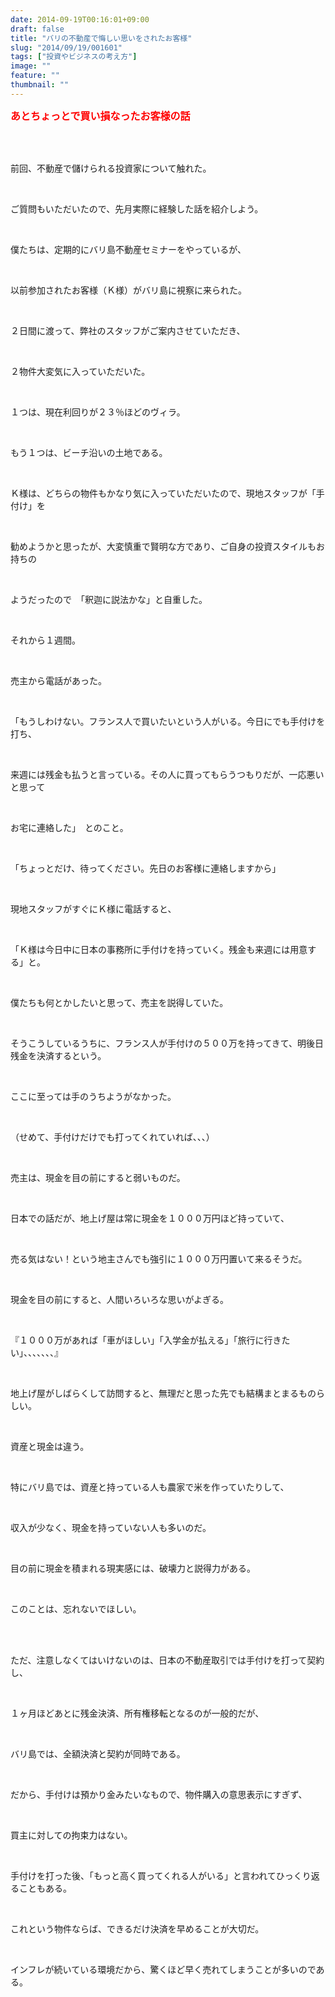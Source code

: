 ```yaml
---
date: 2014-09-19T00:16:01+09:00
draft: false
title: "バリの不動産で悔しい思いをされたお客様"
slug: "2014/09/19/001601"
tags: ["投資やビジネスの考え方"]
image: ""
feature: ""
thumbnail: ""
---
```

<p><strong><font color="#ff0000" size="3">あとちょっとで買い損なったお客様の話</font></strong></p><br/><br/><p>前回、不動産で儲けられる投資家について触れた。</p><br/><p>ご質問もいただいたので、先月実際に経験した話を紹介しよう。</p><br/><p>僕たちは、定期的にバリ島不動産セミナーをやっているが、</p><br/><p>以前参加されたお客様（Ｋ様）がバリ島に視察に来られた。</p><br/><p>２日間に渡って、弊社のスタッフがご案内させていただき、</p><br/><p>２物件大変気に入っていただいた。</p><br/><p>１つは、現在利回りが２３％ほどのヴィラ。</p><br/><p>もう１つは、ビーチ沿いの土地である。</p><br/><p>Ｋ様は、どちらの物件もかなり気に入っていただいたので、現地スタッフが「手付け」を</p><br/><p>勧めようかと思ったが、大変慎重で賢明な方であり、ご自身の投資スタイルもお持ちの</p><br/><p>ようだったので　「釈迦に説法かな」と自重した。</p><br/><p>それから１週間。</p><br/><p>売主から電話があった。</p><br/><p>「もうしわけない。フランス人で買いたいという人がいる。今日にでも手付けを打ち、</p><br/><p>来週には残金も払うと言っている。その人に買ってもらうつもりだが、一応悪いと思って</p><br/><p>お宅に連絡した」　とのこと。</p><br/><p>「ちょっとだけ、待ってください。先日のお客様に連絡しますから」</p><br/><p>現地スタッフがすぐにＫ様に電話すると、</p><br/><p>「Ｋ様は今日中に日本の事務所に手付けを持っていく。残金も来週には用意する」と。</p><br/><p>僕たちも何とかしたいと思って、売主を説得していた。</p><br/><p>そうこうしているうちに、フランス人が手付けの５００万を持ってきて、明後日残金を決済するという。</p><br/><p>ここに至っては手のうちようがなかった。</p><br/><p>（せめて、手付けだけでも打ってくれていれば、、、）</p><br/><p>売主は、現金を目の前にすると弱いものだ。</p><br/><p>日本での話だが、地上げ屋は常に現金を１０００万円ほど持っていて、</p><br/><p>売る気はない！という地主さんでも強引に１０００万円置いて来るそうだ。</p><br/><p>現金を目の前にすると、人間いろいろな思いがよぎる。</p><br/><p>『１０００万があれば「車がほしい」「入学金が払える」「旅行に行きたい」、、、、、、、』</p><br/><p>地上げ屋がしばらくして訪問すると、無理だと思った先でも結構まとまるものらしい。</p><br/><p>資産と現金は違う。</p><br/><p>特にバリ島では、資産と持っている人も農家で米を作っていたりして、</p><br/><p>収入が少なく、現金を持っていない人も多いのだ。</p><br/><p>目の前に現金を積まれる現実感には、破壊力と説得力がある。</p><br/><p>このことは、忘れないでほしい。</p><br/><br/><p>ただ、注意しなくてはいけないのは、日本の不動産取引では手付けを打って契約し、</p><br/><p>１ヶ月ほどあとに残金決済、所有権移転となるのが一般的だが、</p><br/><p>バリ島では、全額決済と契約が同時である。</p><br/><p>だから、手付けは預かり金みたいなもので、物件購入の意思表示にすぎず、</p><br/><p>買主に対しての拘束力はない。</p><br/><p>手付けを打った後、「もっと高く買ってくれる人がいる」と言われてひっくり返ることもある。</p><br/><p>これという物件ならば、できるだけ決済を早めることが大切だ。</p><br/><p>インフレが続いている環境だから、驚くほど早く売れてしまうことが多いのである。</p><br/><br/>


